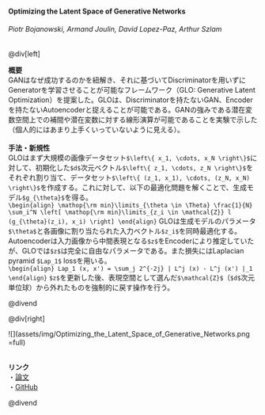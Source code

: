 #### Optimizing the Latent Space of Generative Networks
###### Piotr Bojanowski, Armand Joulin, David Lopez-Paz, Arthur Szlam

@div[left]

__概要__<br>
GANはなぜ成功するのかを紐解き、それに基づいてDiscriminatorを用いずにGeneratorを学習させることが可能なフレームワーク（GLO: Generative Latent Optimization）を提案した。GLOは、Discriminatorを持たないGAN、Encoderを持たないAutoencoderと捉えることが可能である。GANの強みである潜在変数空間上での補間や潜在変数に対する線形演算が可能であることを実験で示した（個人的にはあまり上手くいっていないように見える）。<br>
<br>
__手法・新規性__<br>
GLOはまず大規模の画像データセット`$\left\{ x_1, \cdots, x_N \right\}$`に対して、初期化した`$d$`次元ベクトル`$\left\{ z_1, \cdots, z_N \right\}$`をそれぞれ割り当て、データセット`$\left\{ (z_1, x_1), \cdots, (z_N, x_N) \right\}$`を作成する。これに対して、以下の最適化問題を解くことで、生成モデル`$g_{\theta}$`を得る。<br>
`\begin{align} \mathop{\rm min}\limits_{\theta \in \Theta} \frac{1}{N} \sum_i^N \left[ \mathop{\rm min}\limits_{z_i \in \mathcal{Z}} l (g_{\theta}(z_i), x_i) \right] \end{align}`
GLOは生成モデルのパラメータ`$\theta$`と各画像に割り当たられた入力ベクトル`$z_i$`を同時最適化する。Autoencoderは入力画像から中間表現となる`$z$`をEncoderにより推定していたが、GLOでは`$z$`は完全に自由なパラメータである。また損失にはLaplacian pyramid `$Lap_1$` lossを用いる。<br>
`\begin{align} Lap_1 (x, x') = \sum_j 2^{-2j} | L^j (x) - L^j (x') |_1 \end{align}`
`$z$`を更新した後、表現空間として選んだ`$\mathcal{Z}$`（`$d$`次元単位球）から外れたものを強制的に戻す操作を行う。


@divend

@div[right]

![](assets/img/Optimizing_the_Latent_Space_of_Generative_Networks.png =full)<br>
<br>

__リンク__<br>
・[論文](https://arxiv.org/abs/1707.05776)<br>
・[GitHub](https://github.com/gitlimlab/Generative-Latent-Optimization-Tensorflow)<br>

@divend